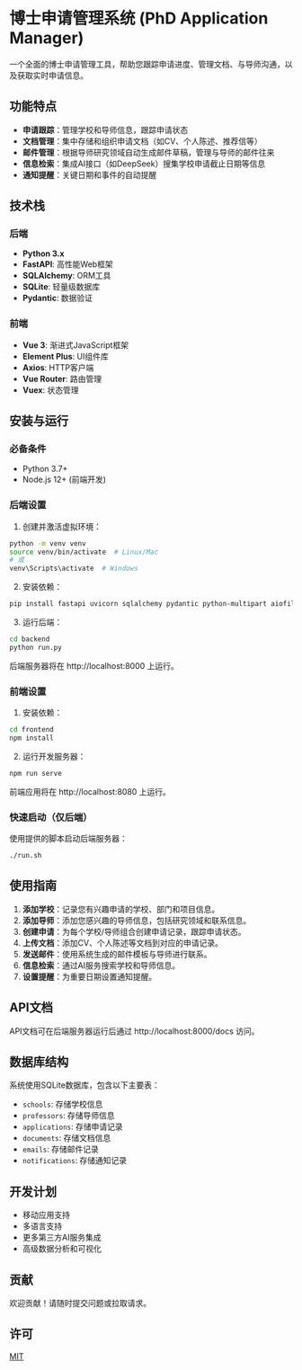 # 博士申请管理系统 (PhD Application Manager)

一个全面的博士申请管理工具，帮助您跟踪申请进度、管理文档、与导师沟通，以及获取实时申请信息。

## 功能特点

- **申请跟踪**：管理学校和导师信息，跟踪申请状态
- **文档管理**：集中存储和组织申请文档（如CV、个人陈述、推荐信等）
- **邮件管理**：根据导师研究领域自动生成邮件草稿，管理与导师的邮件往来
- **信息检索**：集成AI接口（如DeepSeek）搜集学校申请截止日期等信息
- **通知提醒**：关键日期和事件的自动提醒

## 技术栈

### 后端

- **Python 3.x**
- **FastAPI**: 高性能Web框架
- **SQLAlchemy**: ORM工具
- **SQLite**: 轻量级数据库
- **Pydantic**: 数据验证

### 前端

- **Vue 3**: 渐进式JavaScript框架
- **Element Plus**: UI组件库
- **Axios**: HTTP客户端
- **Vue Router**: 路由管理
- **Vuex**: 状态管理

## 安装与运行

### 必备条件

- Python 3.7+
- Node.js 12+ (前端开发)

### 后端设置

1. 创建并激活虚拟环境：

```bash
python -m venv venv
source venv/bin/activate  # Linux/Mac
# 或
venv\Scripts\activate  # Windows
```

2. 安装依赖：

```bash
pip install fastapi uvicorn sqlalchemy pydantic python-multipart aiofiles requests
```

3. 运行后端：

```bash
cd backend
python run.py
```

后端服务器将在 http://localhost:8000 上运行。

### 前端设置

1. 安装依赖：

```bash
cd frontend
npm install
```

2. 运行开发服务器：

```bash
npm run serve
```

前端应用将在 http://localhost:8080 上运行。

### 快速启动（仅后端）

使用提供的脚本启动后端服务器：

```bash
./run.sh
```

## 使用指南

1. **添加学校**：记录您有兴趣申请的学校、部门和项目信息。
2. **添加导师**：添加您感兴趣的导师信息，包括研究领域和联系信息。
3. **创建申请**：为每个学校/导师组合创建申请记录，跟踪申请状态。
4. **上传文档**：添加CV、个人陈述等文档到对应的申请记录。
5. **发送邮件**：使用系统生成的邮件模板与导师进行联系。
6. **信息检索**：通过AI服务搜索学校和导师信息。
7. **设置提醒**：为重要日期设置通知提醒。

## API文档

API文档可在后端服务器运行后通过 http://localhost:8000/docs 访问。

## 数据库结构

系统使用SQLite数据库，包含以下主要表：

- `schools`: 存储学校信息
- `professors`: 存储导师信息
- `applications`: 存储申请记录
- `documents`: 存储文档信息
- `emails`: 存储邮件记录
- `notifications`: 存储通知记录

## 开发计划

- 移动应用支持
- 多语言支持
- 更多第三方AI服务集成
- 高级数据分析和可视化

## 贡献

欢迎贡献！请随时提交问题或拉取请求。

## 许可

[MIT](LICENSE) 
